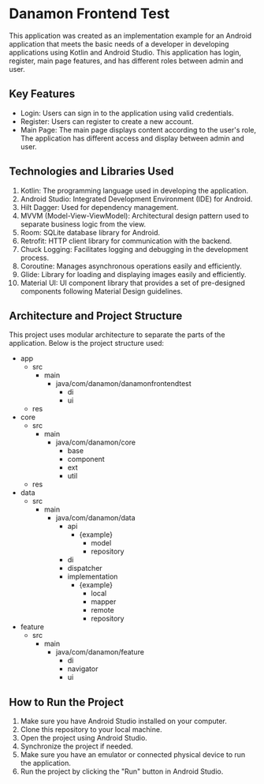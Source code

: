 # Danamon Frontend Test

This application was created as an implementation example for an Android application that meets the basic needs of a developer in developing applications using Kotlin and Android Studio. This application has login, register, main page features, and has different roles between admin and user.

## Key Features

- Login: Users can sign in to the application using valid credentials.
- Register: Users can register to create a new account.
- Main Page: The main page displays content according to the user's role, The application has different access and display between admin and user.

## Technologies and Libraries Used

1. Kotlin: The programming language used in developing the application.
2. Android Studio: Integrated Development Environment (IDE) for Android.
3. Hilt Dagger: Used for dependency management.
4. MVVM (Model-View-ViewModel): Architectural design pattern used to separate business logic from the view.
5. Room: SQLite database library for Android.
6. Retrofit: HTTP client library for communication with the backend.
7. Chuck Logging: Facilitates logging and debugging in the development process.
8. Coroutine: Manages asynchronous operations easily and efficiently.
9. Glide: Library for loading and displaying images easily and efficiently.
10. Material UI: UI component library that provides a set of pre-designed components following Material Design guidelines.

## Architecture and Project Structure

This project uses modular architecture to separate the parts of the application. Below is the project structure used:

- app
    - src
        - main
            - java/com/danamon/danamonfrontendtest
                - di
                - ui
    - res
- core
    - src
        - main
            - java/com/danamon/core
                - base
                - component
                - ext
                - util
    - res
- data
    - src
        - main
            - java/com/danamon/data
                - api
                    - {example}
                        - model
                        - repository
                - di
                - dispatcher
                - implementation
                    - {example}
                        - local
                        - mapper
                        - remote
                        - repository
- feature
    - src
        - main
            - java/com/danamon/feature
                - di
                - navigator
                - ui

## How to Run the Project

1. Make sure you have Android Studio installed on your computer.
2. Clone this repository to your local machine.
3. Open the project using Android Studio.
4. Synchronize the project if needed.
5. Make sure you have an emulator or connected physical device to run the application.
6. Run the project by clicking the "Run" button in Android Studio.